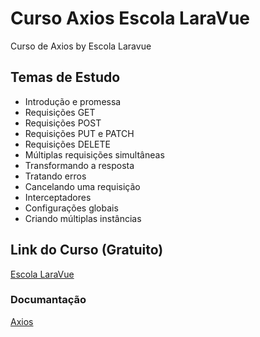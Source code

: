 # Curso Axios Escola LaraVue
Curso de Axios by Escola Laravue

## Temas de Estudo
- Introdução e promessa
- Requisições GET
- Requisições POST
- Requisições PUT e PATCH
- Requisições DELETE
- Múltiplas requisições simultâneas
- Transformando a resposta
- Tratando erros
- Cancelando uma requisição
- Interceptadores
- Configurações globais
- Criando múltiplas instâncias

## Link do Curso (Gratuito)
[Escola LaraVue](https://escola.laravue.com.br/)

### Documantação
[Axios](https://axios-http.com/ptbr/docs/intro)
